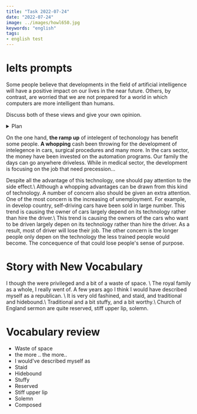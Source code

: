```yaml
---
title: "Task 2022-07-24"
date: "2022-07-24"
image: ../images/howl650.jpg
keywords: "english"
tags:
- english test
---
```

# Ielts prompts
Some people believe that developments in the field of artificial intelligence will have a positive impact on our lives in the near future. Others, by contrast, are worried that we are not prepared for a world in which computers are more intelligent than humans.

Discuss both of these views and give your own opinion.

<details><summary>Plan</summary>
Topic: concerns about artificial intelligence
Short term: unemployment, workers replaced by machines
Example: self-driving vehicles will replace many driving jobs
Medium term: people become deskilled, lose their sense of purpose
Long term: computers may begin to make their own decisions
</details>

On the one hand, **the ramp up** of intelegent of techonology has benefit some people. **A whopping** cash been throwing for the development of intelegence in cars, surgical procedures and many more. In the cars sector, the money have been invested on the automation programs. Our family the days can go anywhere driveless. While in medical sector, the development is focusing on the job that need precession...

Despite all the advantage of this technology, one should pay attention to the side effect.\ Although a whopping advantages can be drawn from this kind of technology. A number of concern also should be given an extra attention. One of the most concern is the increasing of unemployment. For example, in develop country, self-driving cars have been sold in large number. This trend is causing the owner of cars largely depend on its technology rather than hire the driver.\ This trend is causing the owners of the cars who want to be driven largely depen on its technology rather than hire the driver. As a result, most of driver will lose their job. The other concern is the longer people only depen on the technology the less trained people would become. The concequence of that could lose people's sense of purpose.


# Story with New Vocabulary
I though the were privileged and a bit of a waste of space. \ The royal family as a whole, I really went of. A few years ago I think I would have described myself as a republican. \ It is very old fashined, and staid, and traditional and hidebound.\ Traditional and a bit stuffy, and a bit worthy.\ Church of England sermon are quite reserved, stiff upper lip, solemn.

# Vocabulary review
* Waste of space
* the more .. the more..
* I would've described myself as
* Staid
* Hidebound
* Stuffy
* Reserved
* Stiff upper lip
* Solemn
* Composed

<!-- This mainly focusing on your writing. It helps you to avoid turning page repeteadly and review everytime. Type everything from the notebook then reparaphrase back in the notebook, include language, grammar and vocabulary study!! If you do not use it, you'll lose it. Change dir by type :cd diary for save as :w filename.md the file for speaking tasks -->
